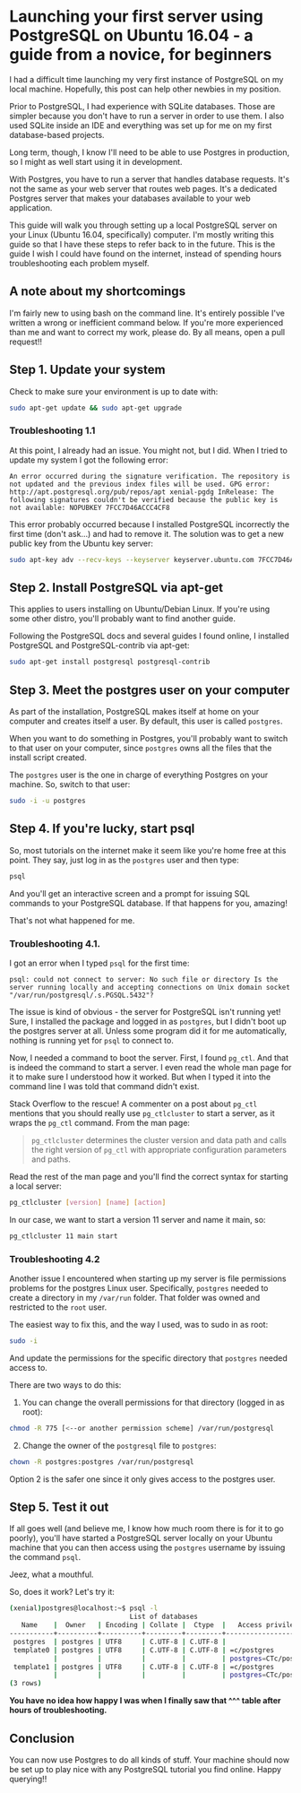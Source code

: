 # Launching your first server using PostgreSQL on Ubuntu 16.04 - a guide from a novice, for beginners

I had a difficult time launching my very first instance of PostgreSQL on my local machine. Hopefully, this post can help other newbies in my position.

Prior to PostgreSQL, I had experience with SQLite databases. Those are simpler because you don't have to run a server in order to use them. I also used SQLite inside an IDE and everything was set up for me on my first database-based projects.

Long term, though, I know I'll need to be able to use Postgres in production, so I might as well start using it in development. 

With Postgres, you have to run a server that handles database requests. It's not the same as your web server that routes web pages. It's a dedicated Postgres server that makes your databases available to your web application.

This guide will walk you through setting up a local PostgreSQL server on your Linux (Ubuntu 16.04, specifically) computer. I'm mostly writing this guide so that I have these steps to refer back to in the future. This is the guide I wish I could have found on the internet, instead of spending hours troubleshooting each problem myself.

## A note about my shortcomings

I'm fairly new to using bash on the command line. It's entirely possible I've written a wrong or inefficient command below. If you're more experienced than me and want to correct my work, please do. By all means, open a pull request!!

## Step 1. Update your system

Check to make sure your environment is up to date with:

```bash
sudo apt-get update && sudo apt-get upgrade 
```

### Troubleshooting 1.1

At this point, I already had an issue. You might not, but I did. When I tried to update my system I got the following error:

``` 
An error occurred during the signature verification. The repository is not updated and the previous index files will be used. GPG error: http://apt.postgresql.org/pub/repos/apt xenial-pgdg InRelease: The following signatures couldn't be verified because the public key is not available: NOPUBKEY 7FCC7D46ACCC4CF8
```

This error probably occurred because I installed PostgreSQL incorrectly the first time (don't ask...) and had to remove it. The solution was to get a new public key from the Ubuntu key server:

```bash
sudo apt-key adv --recv-keys --keyserver keyserver.ubuntu.com 7FCC7D46ACCC4CF8
```

## Step 2. Install PostgreSQL via apt-get

This applies to users installing on Ubuntu/Debian Linux. If you're using some other distro, you'll probably want to find another guide.

Following the PostgreSQL docs and several guides I found online, I installed PostgreSQL and PostgreSQL-contrib via apt-get:

```bash
sudo apt-get install postgresql postgresql-contrib
``` 

## Step 3. Meet the postgres user on your computer 

As part of the installation, PostgreSQL makes itself at home on your computer and creates itself a user. By default, this user is called `postgres`.

When you want to do something in Postgres, you'll probably want to switch to that user on your computer, since `postgres` owns all the files that the install script created.

The `postgres` user is the one in charge of everything Postgres on your machine. So, switch to that user:

```bash
sudo -i -u postgres
```

## Step 4. If you're lucky, start psql

So, most tutorials on the internet make it seem like you're home free at this point. They say, just log in as the `postgres` user and then type:

```bash
psql
```

And you'll get an interactive screen and a prompt for issuing SQL commands to your PostgreSQL database. If that happens for you, amazing!

That's not what happened for me.

### Troubleshooting 4.1.

I got an error when I typed `psql` for the first time:

```
psql: could not connect to server: No such file or directory Is the server running locally and accepting connections on Unix domain socket "/var/run/postgresql/.s.PGSQL.5432"?
```

The issue is kind of obvious - the server for PostgreSQL isn't running yet! Sure, I installed the package and logged in as `postgres`, but I didn't boot up the postgres server at all. Unless some program did it for me automatically, nothing is running yet for `psql` to connect to.

Now, I needed a command to boot the server. First, I found `pg_ctl`. And that is indeed the command to start a server. I even read the whole man page for it to make sure I understood how it worked. But when I typed it into the command line I was told that command didn't exist.

Stack Overflow to the rescue! A commenter on a post about `pg_ctl` mentions that you should really use `pg_ctlcluster` to start a server, as it wraps the `pg_ctl` command. From the man page:

> `pg_ctlcluster` determines the cluster version and data path and calls the right version of `pg_ctl` with appropriate configuration parameters and paths.

Read the rest of the man page and you'll find the correct syntax for starting a local server:

```bash
pg_ctlcluster [version] [name] [action]
```

In our case, we want to start a version 11 server and name it main, so:

```bash
pg_ctlcluster 11 main start
```

### Troubleshooting 4.2

Another issue I encountered when starting up my server is file permissions problems for the postgres Linux user. Specifically, `postgres` needed to create a directory in my `/var/run` folder. That folder was owned and restricted to the `root` user.

The easiest way to fix this, and the way I used, was to sudo in as root:

```bash
sudo -i
```

And update the permissions for the specific directory that `postgres` needed access to.

There are two ways to do this:

1. You can change the overall permissions for that directory (logged in as root):

```bash
chmod -R 775 [<--or another permission scheme] /var/run/postgresql
```

2. Change the owner of the `postgresql` file to `postgres`:

```bash
chown -R postgres:postgres /var/run/postgresql
```

Option 2 is the safer one since it only gives access to the postgres user.


## Step 5. Test it out

If all goes well (and believe me, I know how much room there is for it to go poorly), you'll have started a PostgreSQL server locally on your Ubuntu machine that you can then access using the `postgres` username by issuing the command `psql`.

Jeez, what a mouthful.

So, does it work? Let's try it:

```bash
(xenial)postgres@localhost:~$ psql -l
                              List of databases
   Name    |  Owner   | Encoding | Collate |  Ctype  |   Access privileges   
-----------+----------+----------+---------+---------+-----------------------
 postgres  | postgres | UTF8     | C.UTF-8 | C.UTF-8 | 
 template0 | postgres | UTF8     | C.UTF-8 | C.UTF-8 | =c/postgres          +
           |          |          |         |         | postgres=CTc/postgres
 template1 | postgres | UTF8     | C.UTF-8 | C.UTF-8 | =c/postgres          +
           |          |          |         |         | postgres=CTc/postgres
(3 rows)
```

**You have no idea how happy I was when I finally saw that ^^^ table after hours of troubleshooting.**

## Conclusion

You can now use Postgres to do all kinds of stuff. Your machine should now be set up to play nice with any PostgreSQL tutorial you find online. Happy querying!!
